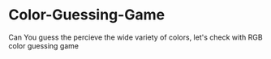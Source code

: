 # Color-Guessing-Game
Can You guess the percieve the wide variety of colors, let's check with RGB color guessing game 
